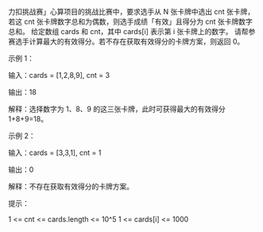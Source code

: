 力扣挑战赛」心算项目的挑战比赛中，要求选手从 N 张卡牌中选出 cnt 张卡牌，若这 cnt 张卡牌数字总和为偶数，则选手成绩「有效」且得分为 cnt 张卡牌数字总和。 给定数组 cards 和 cnt，其中 cards[i] 表示第 i 张卡牌上的数字。 请帮参赛选手计算最大的有效得分。若不存在获取有效得分的卡牌方案，则返回 0。

示例 1：

输入：cards = [1,2,8,9], cnt = 3

输出：18

解释：选择数字为 1、8、9 的这三张卡牌，此时可获得最大的有效得分 1+8+9=18。

示例 2：

输入：cards = [3,3,1], cnt = 1

输出：0

解释：不存在获取有效得分的卡牌方案。

提示：

1 <= cnt <= cards.length <= 10^5
1 <= cards[i] <= 1000
